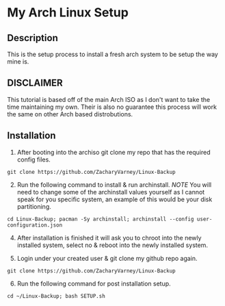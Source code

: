 # My Arch Linux Setup

## Description
This is the setup process to install a fresh arch system to be setup the way mine is.

## DISCLAIMER
This tutorial is based off of the main Arch ISO as I don't want to take the time maintaining my own. Their is also no guarantee this process will work the same on other Arch based distrobutions.


## Installation
1. After booting into the archiso git clone my repo that has the required config files.
```
git clone https://github.com/ZacharyVarney/Linux-Backup
```
2. Run the following command to install & run archinstall. *NOTE* You will need to change some of the archinstall values yourself as I cannot speak for you specific system, an example of this would be your disk partitioning.
```
cd Linux-Backup; pacman -Sy archinstall; archinstall --config user-configuration.json
```
4. After installation is finished it will ask you to chroot into the newly installed system, select no & reboot into the newly installed system.

5. Login under your created user & git clone my github repo again.
```
git clone https://github.com/ZacharyVarney/Linux-Backup
```
6. Run the following command for post installation setup.
```
cd ~/Linux-Backup; bash SETUP.sh
```
